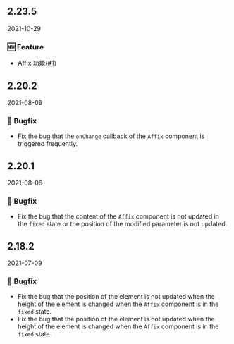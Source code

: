 ## 2.23.5

2021-10-29

### 🆕 Feature

- Affix 功能([#1](https://github.com/n0ruSh/arco-design/pull/1))

## 2.20.2

2021-08-09

### 🐛 Bugfix

- Fix the bug that the `onChange` callback of the `Affix` component is triggered frequently.



## 2.20.1

2021-08-06

### 🐛 Bugfix

- Fix the bug that the content of the `Affix` component is not updated in the `fixed` state or the position of the modified parameter is not updated.

## 2.18.2

2021-07-09

### 🐛 Bugfix

- Fix the bug that the position of the element is not updated when the height of the element is changed when the `Affix` component is in the `fixed` state.
- Fix the bug that the position of the element is not updated when the height of the element is changed when the `Affix` component is in the `fixed` state.

